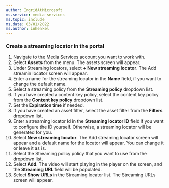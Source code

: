 ```yaml
---
author: IngridAtMicrosoft
ms.service: media-services 
ms.topic: include
ms.date: 03/01/2022
ms.author: inhenkel
---
```


### Create a streaming locator in the portal

1. Navigate to the Media Services account you want to work with.
1. Select **Assets** from the menu. The assets screen will appear.
1. Under Streaming locators, select **+ New streaming locator**. The Add streamin locator screen will appear.
1. Enter a name for the streaming locator in the **Name** field, if you want to change the default name.
1. Select a streaming policy from the **Streaming policy** dropdown list.
1. If you have created a content key policy, select the content key policy from the **Content key policy** dropdown list.
1. Set the **Expiration time** if needed.
1. If you have created an asset filter, select the asset filter from the **Filters** dropdown list.
1. Enter a streaming locator Id in the **Streaming locator ID** field if you want to configure the ID yourself.  Otherwise, a streaming locator will be generated for you.
1. Select **New streaming locator**. The Add streaming locator screen will appear and a default name for the locator will appear. You can change it or leave it as is.
1. Select the Streaming policy policy that you want to use from the dropdown list.
1. Select **Add**. The video will start playing in the player on the screen, and the **Streaming URL** field will be populated.
1. Select **Show URLs** in the Streaming locator list. The Streaming URLs screen will appear.